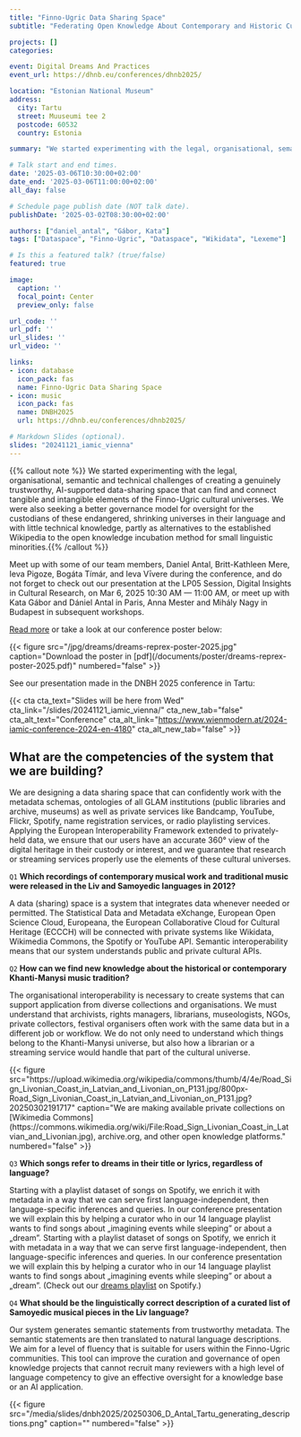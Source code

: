 ```yaml
---
title: "Finno-Ugric Data Sharing Space"
subtitle: "Federating Open Knowledge About Contemporary and Historic Cultural Practices in the Wikibase System"

projects: []
categories:

event: Digital Dreams And Practices
event_url: https://dhnb.eu/conferences/dhnb2025/

location: "Estonian National Museum"
address:
  city: Tartu
  street: Muuseumi tee 2
  postcode: 60532
  country: Estonia

summary: "We started experimenting with the legal, organisational, semantic and technical challenges of creating a genuinely trustworthy, AI-supported data-sharing space that can find and connect tangible and intangible elements of the Finno-Ugric cultural universes."

# Talk start and end times.
date: '2025-03-06T10:30:00+02:00'
date_end: '2025-03-06T11:00:00+02:00'
all_day: false

# Schedule page publish date (NOT talk date).
publishDate: '2025-03-02T08:30:00+02:00'

authors: ["daniel_antal", "Gábor, Kata"]
tags: ["Dataspace", "Finno-Ugric", "Dataspace", "Wikidata", "Lexeme"]

# Is this a featured talk? (true/false)
featured: true

image:
  caption: ''
  focal_point: Center
  preview_only: false

url_code: ''
url_pdf: ''
url_slides: ''
url_video: ''

links:
- icon: database
  icon_pack: fas
  name: Finno-Ugric Data Sharing Space
- icon: music
  icon_pack: fas
  name: DNBH2025
  url: https://dhnb.eu/conferences/dhnb2025/

# Markdown Slides (optional).
slides: "20241121_iamic_vienna"
---
```


{{% callout note %}} We started experimenting with the legal, organisational, semantic and technical challenges of creating a genuinely trustworthy, AI-supported data-sharing space that can find and connect tangible and intangible elements of the Finno-Ugric cultural universes. We were also seeking a better governance model for oversight for the custodians of these endangered, shrinking universes in their language and with little technical knowledge, partly as alternatives to the established Wikipedia to the open knowledge incubation method for small linguistic minorities.{{% /callout %}}

Meet up with some of our team members, Daniel Antal, Britt-Kathleen Mere, Ieva Pigoze, Bogáta Tímár, and Ieva Vīvere during the conference, and do not forget to check out our presentation at the LP05 Session, Digital Insights in Cultural Research, on Mar 6, 2025 10:30 AM — 11:00 AM, or meet up with Kata Gábor and Dániel Antal in Paris, Anna Mester and Mihály Nagy in Budapest in subsequent workshops.

[Read more](/project/finnougricdataspace/) or take a look at our conference poster below:

<td style="text-align: center;">{{< figure src="/jpg/dreams/dreams-reprex-poster-2025.jpg" caption="Download the poster in [pdf](/documents/poster/dreams-reprex-poster-2025.pdf)" numbered="false" >}}</td>


See our presentation made in the DNBH 2025 conference in Tartu:

{{< cta cta_text="Slides will be here from Wed" cta_link="/slides/20241121_iamic_vienna/" cta_new_tab="false" cta_alt_text="Conference" cta_alt_link="https://www.wienmodern.at/2024-iamic-conference-2024-en-4180" cta_alt_new_tab="false" >}}

## What are the competencies of the system that we are building?

We are designing a data sharing space that can confidently work with the metadata schemas, ontologies of all GLAM institutions (public libraries and archive, museums) as well as private services like Bandcamp, YouTube, Flickr, Spotify, name registration services, or radio playlisting services. Applying the European Interoperability Framework extended to privately-held data, we ensure that our users have an accurate 360° view of the digital heritage in their custody or interest, and we guarantee that research or streaming services properly use the elements of these cultural universes.


`Q1` **Which recordings of contemporary musical work and traditional music were 
released in the Liv and Samoyedic languages in 2012?**

A data (sharing) space is a system that integrates data whenever needed or permitted. 
The Statistical Data and Metadata eXchange, European Open Science Cloud, Europeana, 
the European Collaborative Cloud for Cultural Heritage (ECCCH) will be connected with 
private systems like Wikidata, Wikimedia Commons, the Spotify or YouTube API. 
Semantic interoperability means that our system understands public and private 
cultural APIs.

`Q2` **How can we find new knowledge about the historical or contemporary Khanti-Manysi music tradition?**

The organisational interoperability is necessary to create systems that can support application from diverse collections and organisations. We must understand that archivists, rights managers, librarians, museologists, NGOs, private collectors, festival organisers often work with the same data but in a different job or workflow. We do not only need to understand which things belong to the Khanti-Manysi universe, but also how a librarian or a streaming service would handle that part of the cultural universe.

<td style="text-align: center;">{{< figure src="https://upload.wikimedia.org/wikipedia/commons/thumb/4/4e/Road_Sign_Livonian_Coast_in_Latvian_and_Livonian_on_P131.jpg/800px-Road_Sign_Livonian_Coast_in_Latvian_and_Livonian_on_P131.jpg?20250302191717" caption="We are making available private collections on [Wikimedia Commons](https://commons.wikimedia.org/wiki/File:Road_Sign_Livonian_Coast_in_Latvian_and_Livonian.jpg), archive.org, and other open knowledge platforms." numbered="false" >}}</td>

`Q3` **Which songs refer to dreams in their title or lyrics, regardless of language?**

Starting with a playlist dataset of songs on Spotify, we enrich it with metadata in a way that we can serve first language-independent, then language-specific inferences and queries. In our conference presentation we will explain this by helping a curator who in our 14 language playlist wants to find songs about „imagining events while sleeping” or about a „dream”. Starting with a playlist dataset of songs on Spotify, we enrich it with metadata in a way that we can serve first language-independent, then language-specific inferences and queries. In our conference presentation we will explain this by helping a curator who in our 14 language playlist wants to find songs about „imagining events while sleeping” or about a „dream”. (Check out our [dreams playlist](https://open.spotify.com/playlist/6KxCdrO9iqSTQnr8KHHmtr) on Spotify.)

`Q4` **What should be the linguistically correct description of a curated list of Samoyedic musical pieces in the Liv language?**

Our system generates semantic statements from trustworthy metadata. The semantic statements are then translated to natural language descriptions. We aim for a level of fluency that is suitable for users within the Finno-Ugric communities. This tool can improve the curation and governance of open knowledge projects that cannot recruit many reviewers with a high level of language competency to give an effective oversight for a knowledge base or an AI application.

<td style="text-align: center;">{{< figure src="/media/slides/dnbh2025/20250306_D_Antal_Tartu_generating_descriptions.png" caption="" numbered="false" >}}</td>
